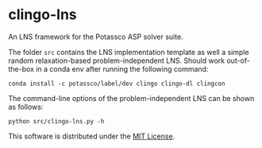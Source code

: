# clingo-lns

An LNS framework for the Potassco ASP solver suite.

The folder `src` contains the LNS implementation template as well a simple random relaxation-based problem-independent LNS. 
Should work out-of-the-box in a conda env after running the following command:
```
conda install -c potassco/label/dev clingo clingo-dl clingcon
```

The command-line options of the problem-independent LNS can be shown as follows:
```
python src/clingo-lns.py -h
```


This software is distributed under the [MIT License](./LICENSE.md).
